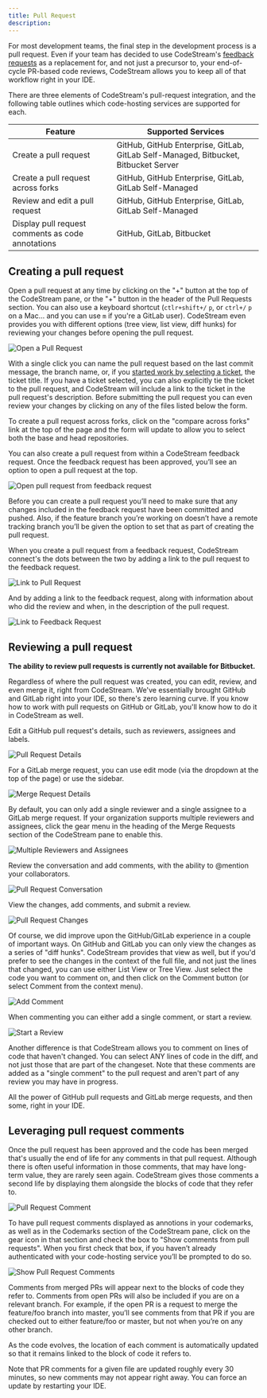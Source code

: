 ```yaml
---
title: Pull Request
description: 
---
```


For most development teams, the final step in the development process is a pull
request. Even if your team has decided to use CodeStream's [feedback
requests](feedback-requests) as a replacement for, and not just a precursor to,
your end-of-cycle PR-based code reviews, CodeStream allows you to keep all of
that workflow right in your IDE.

There are three elements of CodeStream's pull-request integration, and the
following table outlines which code-hosting services are supported for each.

Feature|Supported Services
-------------|-------
Create a pull request|GitHub, GitHub Enterprise, GitLab, GitLab Self-Managed, Bitbucket, Bitbucket Server
Create a pull request across forks|GitHub, GitHub Enterprise, GitLab, GitLab Self-Managed
Review and edit a pull request|GitHub, GitHub Enterprise, GitLab, GitLab Self-Managed
Display pull request comments as code annotations|GitHub, GitLab, Bitbucket

## Creating a pull request

Open a pull request at any time by clicking on the "+" button at the top of the
CodeStream pane, or the "+" button in the header of the Pull Requests
section. You can also use a keyboard shortcut (`ctlr+shift+/` `p`, or `ctrl+/`
`p` on a Mac... and you can use `m` if you're a GitLab user). CodeStream even
provides you with different options (tree view, list view, diff hunks) for
reviewing your changes before opening the pull request.

![Open a Pull Request](../assets/images/OpenPullRequest1.png)

With a single click you can name the pull request based on the last commit
message, the branch name, or, if you [started work by selecting a
ticket](start-work), the ticket title. If you have a ticket selected, you can
also explicitly tie the ticket to the pull request, and CodeStream will include
a link to the ticket in the pull request's description. Before submitting the
pull request you can even review your changes by clicking on any of the files
listed below the form.

To create a pull request across forks, click on the "compare across forks" link
at the top of the page and the form will update to allow you to select both the
base and head repositories.

You can also create a pull request from within a CodeStream feedback request.
Once the feedback request has been approved, you’ll see an option to open a pull
request at the top.

![Open pull request from feedback request](../assets/images/OpenPRfromFR.png)

Before you can create a pull request you’ll need to make sure that any changes
included in the feedback request have been committed and pushed. Also, if the
feature branch you’re working on doesn’t have a remote tracking branch you’ll be
given the option to set that as part of creating the pull request.

When you create a pull request from a feedback request, CodeStream connect's the
dots between the two by adding a link to the pull request to the feedback
request.

![Link to Pull Request](../assets/images/LinkToPullRequest.png)

And by adding a link to the feedback request, along with information about who
did the review and when, in the description of the pull request.

![Link to Feedback Request](../assets/images/LinkToFeedbackRequest.png)

## Reviewing a pull request

**The ability to review pull requests is currently not available for Bitbucket.**

Regardless of where the pull request was created, you can edit, review, and even
merge it, right from CodeStream. We've essentially brought GitHub and GitLab
right into your IDE, so there's zero learning curve. If you know how to work
with pull requests on GitHub or GitLab, you'll know how to do it in CodeStream
as well.

Edit a GitHub pull request's details, such as reviewers, assignees and labels.

![Pull Request Details](../assets/images/PRDetails-GH.png)

For a GitLab merge request, you can use edit mode (via the dropdown at the top
of the page) or use the sidebar.

![Merge Request Details](../assets/images/PRDetails-GL.png)

By default, you can only add a single reviewer and a single assignee to a GitLab merge request. If your organization supports multiple reviewers and assignees, click the gear menu in the heading of the Merge Requests section of the CodeStream pane to enable this.

![Multiple Reviewers and Assignees](../assets/images/MultipleSetting-GL.png)

Review the conversation and add comments, with the ability to @mention your
collaborators. 

![Pull Request Conversation](../assets/images/PRConversation-GH.png)

View the changes, add comments, and submit a review.

![Pull Request Changes](../assets/images/PRChanges-GH.png)

Of course, we did improve upon the GitHub/GitLab experience in a couple of
important ways. On GitHub and GitLab you can only view the changes as a series
of "diff hunks". CodeStream provides that view as well, but if you'd prefer to
see the changes in the context of the full file, and not just the lines that
changed, you can use either List View or Tree View. Just select the code you
want to comment on, and then click on the Comment button (or select Comment from
the context menu).

![Add Comment](../assets/images/PRComment-GH.png)

When commenting you can either add a single comment, or start a review.

![Start a Review](../assets/images/PRCommentForm-GH.png)

Another difference is that CodeStream allows you to comment on lines of code
that haven't changed. You can select ANY lines of code in the diff, and not just
those that are part of the changeset. Note that these comments are added as a
"single comment" to the pull request and aren't part of any review you may have
in progress.

All the power of GitHub pull requests and GitLab merge requests, and then some,
right in your IDE.

## Leveraging pull request comments

Once the pull request has been approved and the code has been merged that's
usually the end of life for any comments in that pull request. Although there is
often useful information in those comments, that may have long-term value, they
are rarely seen again. CodeStream gives those comments a second life by
displaying them alongside the blocks of code that they refer to. 

![Pull Request Comment](../assets/images/PRComment-Gutter1.png)

To have pull request comments displayed as annotions in your codemarks, as well
as in the Codemarks section of the CodeStream pane, click on the gear icon in
that section and check the box to "Show comments from pull requests". When you
first check that box, if you haven’t already authenticated with your
code-hosting service you’ll be prompted to do so.

![Show Pull Request Comments](../assets/images/CodemarksSection-Settings.png)

Comments from merged PRs will appear next to the blocks of code they refer to.
Comments from open PRs will also be included if you are on a relevant branch.
For example, if the open PR is a request to merge the feature/foo branch into
master, you’ll see comments from that PR if you are checked out to either
feature/foo or master, but not when you’re on any other branch.

As the code evolves, the location of each comment is automatically updated so
that it remains linked to the block of code it refers to.

Note that PR comments for a given file are updated roughly every 30 minutes, so
new comments may not appear right away. You can force an update by restarting
your IDE.